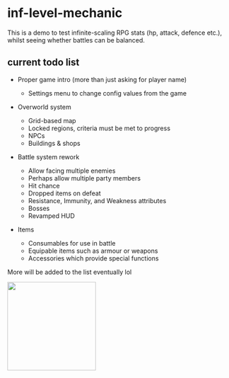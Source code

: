 # inf-level-mechanic

This is a demo to test infinite-scaling RPG stats (hp, attack, defence etc.), whilst seeing whether battles can be balanced.

## current todo list

- Proper game intro (more than just asking for player name)
    - Settings menu to change config values from the game

- Overworld system
    - Grid-based map
    - Locked regions, criteria must be met to progress
    - NPCs
    - Buildings & shops

- Battle system rework
    - Allow facing multiple enemies
    - Perhaps allow multiple party members
    - Hit chance
    - Dropped items on defeat
    - Resistance, Immunity, and Weakness attributes
    - Bosses
    - Revamped HUD

- Items
    - Consumables for use in battle
    - Equipable items such as armour or weapons
    - Accessories which provide special functions

More will be added to the list eventually lol

<img src="https://i.imgur.com/EQbu5gL.png" width="200"/>